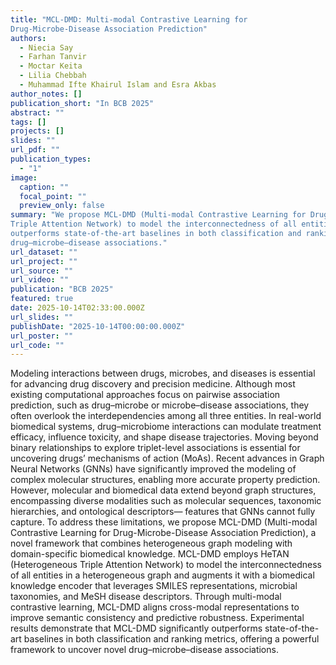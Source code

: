 ```yaml
---
title: "MCL-DMD: Multi-modal Contrastive Learning for
Drug-Microbe-Disease Association Prediction"
authors:
  - Niecia Say
  - Farhan Tanvir
  - Moctar Keita
  - Lilia Chebbah
  - Muhammad Ifte Khairul Islam and Esra Akbas
author_notes: []
publication_short: "In BCB 2025"
abstract: ""
tags: []
projects: []
slides: ""
url_pdf: ""
publication_types:
  - "1"
image:
  caption: ""
  focal_point: ""
  preview_only: false
summary: "We propose MCL-DMD (Multi-modal Contrastive Learning for Drug-Microbe-Disease Association Prediction), a novel framework that combines heterogeneous graph modeling with domain-specific biomedical knowledge. MCL-DMD employs HeTAN (Heterogeneous
Triple Attention Network) to model the interconnectedness of all entities in a heterogeneous graph and augments it with a biomedical knowledge encoder that leverages SMILES representations, microbial taxonomies, and MeSH disease descriptors. Through multi-modal contrastive learning, MCL-DMD aligns cross-modal representations to improve semantic consistency and predictive robustness. Experimental results demonstrate that MCL-DMD significantly
outperforms state-of-the-art baselines in both classification and ranking metrics, offering a powerful framework to uncover novel
drug–microbe–disease associations."
url_dataset: ""
url_project: ""
url_source: ""
url_video: ""
publication: "BCB 2025"
featured: true
date: 2025-10-14T02:33:00.000Z
url_slides: ""
publishDate: "2025-10-14T00:00:00.000Z"
url_poster: ""
url_code: ""
---
```

Modeling interactions between drugs, microbes, and diseases is
essential for advancing drug discovery and precision medicine. Although most existing computational approaches focus on pairwise
association prediction, such as drug–microbe or microbe–disease associations, they often overlook the interdependencies among all
three entities. In real-world biomedical systems, drug–microbiome interactions can modulate treatment efficacy, influence toxicity, and shape disease trajectories. Moving beyond binary relationships to
explore triplet-level associations is essential for uncovering drugs’
mechanisms of action (MoAs). Recent advances in Graph Neural
Networks (GNNs) have significantly improved the modeling of complex molecular structures, enabling more accurate property
prediction. However, molecular and biomedical data extend beyond graph structures, encompassing diverse modalities such as molecular sequences, taxonomic hierarchies, and ontological descriptors— features that GNNs cannot fully capture. To address these limitations, we propose MCL-DMD (Multi-modal Contrastive Learning for
Drug-Microbe-Disease Association Prediction), a novel framework that combines heterogeneous graph modeling with domain-specific
biomedical knowledge. MCL-DMD employs HeTAN (Heterogeneous Triple Attention Network) to model the interconnectedness of all
entities in a heterogeneous graph and augments it with a biomedical knowledge encoder that leverages SMILES representations,
microbial taxonomies, and MeSH disease descriptors. Through multi-modal contrastive learning, MCL-DMD aligns cross-modal representations to improve semantic consistency and predictive robustness. Experimental results demonstrate that MCL-DMD significantly outperforms state-of-the-art baselines in both classification and
ranking metrics, offering a powerful framework to uncover novel drug–microbe–disease associations.
